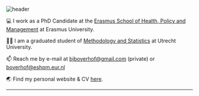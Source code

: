 
![header](https://capsule-render.vercel.app/api?type=waving&color=auto&height=300&section=header&text=Hello!%&fontSize=90&animation=fadeIn&fontAlignY=38)

💻 I work as a PhD Candidate at the [Erasmus School of Health, Policy and Management](https://www.eur.nl/eshpm) at Erasmus University. 

👨‍🎓 I am a graduated student of [Methodology and Statistics](https://www.uu.nl/masters/en/methodology-and-statistics-behavioural-biomedical-and-social-sciences) at Utrecht University.  

📫 Reach me by e-mail at bjboverhof@gmail.com (private) or boverhof@eshpm.eur.nl  

:earth_asia: Find my personal website & CV [here](https://bartjanboverhof.github.io).  

---
